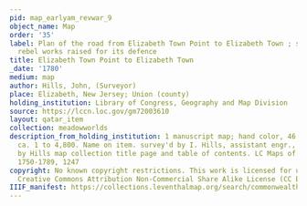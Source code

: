 ```yaml
---
pid: map_earlyam_revwar_9
object_name: Map
order: '35'
label: Plan of the road from Elizabeth Town Point to Elizabeth Town ; shewing the
  rebel works raised for its defence
title: Elizabeth Town Point to Elizabeth Town
_date: '1780'
medium: map
author: Hills, John, (Surveyor)
place: Elizabeth, New Jersey; Union (county)
holding_institution: Library of Congress, Geography and Map Division
source: https://lccn.loc.gov/gm72003610
layout: qatar_item
collection: meadowworlds
description_from_holding_institution: 1 manuscript map; hand color, 46 x 64 cm. Scale
  ca. 1 to 4,800. Name on item. survey'd by I. Hills, assistant engr., 1780. Accompanied
  by Hills map collection title page and table of contents. LC Maps of North America,
  1750-1789, 1247
copyright: No known copyright restrictions. This work is licensed for use under a
  Creative Commons Attribution Non-Commercial Share Alike License (CC BY-NC-SA).
IIIF_manifest: https://collections.leventhalmap.org/search/commonwealth:q524n961p/manifest
---
```

